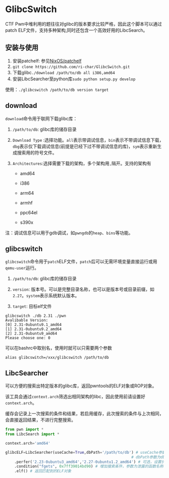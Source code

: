 # GlibcSwitch

CTF Pwn中堆利用的题往往对glibc的版本要求比较严格，因此这个脚本可以通过patch ELF文件，支持多种架构,同时还包含一个高效好用的LibcSearch。

## 安装与使用

1. 安装patchelf: 参见[NixOS/patchelf](https://github.com/NixOS/patchelf)
1. `git clone https://github.com/ri-char/GlibcSwitch.git`
1. 下载glibc`./download /path/to/db all i386,amd64`
1. 安装LibcSearcher至python库`sudo python setup.py develop`

使用：`./glibcswitch /path/to/db version target`

## download

`download`命令用于联网下载glibc库：

1. `/path/to/db`: glibc库的储存目录
1. `Download Type` :选择功能。`all`表示带调试信息，`bin`表示不带调试信息下载，`dbg`表示仅下载调试信息(前提是已经下过不带调试信息的库)，`sym`表示重新生成搜索用的符号文件。
1. `Architectures`:选择需要下载的架构，多个架构用`,`隔开。支持的架构有
   
    - amd64
    
    - i386
    
    - arm64
    
    - armhf
    
    - ppc64el
    
    - s390x
    

注：调试信息可以用于gdb调试，如`pwngdb`的`heap`、`bins`等功能。


## glibcswitch

`glibcswitch`命令用于`patch`ELF文件，`patch`后可以无需环境变量直接运行或用`qemu-user`运行。

1. `/path/to/db`: glibc库的储存目录

1. `version`: 版本号。可以是完整目录名称，也可以是版本号或目录前缀，如`2.27`。`system`表示系统默认版本。

1. `target`: 目标elf文件

```
glibcswitch ./db 2.31 ./pwn
Avalibable Version:
[0] 2.31-0ubuntu9.1_amd64
[1] 2.31-0ubuntu9.2_amd64
[2] 2.31-0ubuntu9_amd64
Please choose one: 0
```

可以在bashrc中取别名，使用时就可以只需要两个参数

```
alias glibcswitch=/xxx/glibcswitch /path/to/db
```

## LibcSearcher

可以方便的搜索出特定版本的glibc库，返回pwntools的ELF对象或ROP对象。

该工具会通过`context.arch`筛选出相同架构的libc，因此使用前请设置好`context.arch`。

缓存会记录上一次搜索的条件和结果，若启用缓存，此次搜索的条件与上次相同，会直接返回结果，不进行完整搜索。

```python
from pwn import *
from LibcSearch import *

context.arch='amd64'

glibcELF=LibcSearcher(useCache=True,dbPath='/path/to/db') # useCache参数选择是否使用缓存(默认为True)
                                                        # dbPath参数为db所在路径(默认为LibcSearch.py同文件夹下的db目录)
    .perfer('2.23-0ubuntu3_amd64','2.27-0ubuntu1.2_amd64') # 可选，设置优先搜索的版本，可有多个参数
    .condition("fgets", 0x7ff39014bd90) # 增加搜索条件，参数为泄露的函数名称和函数地址，可多次调用
    .elf() # 返回匹配到的ELF对象

```